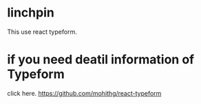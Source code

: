 # linchpin
This use react typeform.

# if you need deatil information of Typeform
click here. https://github.com/mohithg/react-typeform
